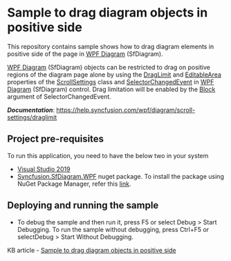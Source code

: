 # Sample to drag diagram objects in positive side

This repository contains sample shows how to drag diagram elements in positive side of the page in [WPF Diagram](https://www.syncfusion.com/wpf-controls/diagram) (SfDiagram).

[WPF Diagram](https://www.syncfusion.com/wpf-controls/diagram) (SfDiagram) objects can be restricted to drag on positive regions of the diagram page alone by using the [DragLimit](https://help.syncfusion.com/cr/wpf/Syncfusion.SfDiagram.WPF~Syncfusion.UI.Xaml.Diagram.ScrollSettings~DragLimit.html) and [EditableArea](https://help.syncfusion.com/cr/wpf/Syncfusion.SfDiagram.WPF~Syncfusion.UI.Xaml.Diagram.ScrollSettings~EditableArea.html) properties of the [ScrollSettings](https://help.syncfusion.com/cr/wpf/Syncfusion.SfDiagram.WPF~Syncfusion.UI.Xaml.Diagram.ScrollSettings.html) class and [SelectorChangedEvent](https://help.syncfusion.com/cr/wpf/Syncfusion.SfDiagram.WPF~Syncfusion.UI.Xaml.Diagram.IGraphInfo~SelectorChangedEvent_EV.html) in [WPF Diagram](https://www.syncfusion.com/wpf-controls/diagram) (SfDiagram) control. Drag limitation will be enabled by the [Block](https://help.syncfusion.com/cr/wpf/Syncfusion.SfDiagram.WPF~Syncfusion.UI.Xaml.Diagram.SelectorChangedEventArgs~Block.html) argument of SelectorChangedEvent.

__*Documentation*__: https://help.syncfusion.com/wpf/diagram/scroll-settings/draglimit

## Project pre-requisites

To run this application, you need to have the below two in your system

* [Visual Studio 2019](https://www.visualstudio.com/wpf-vs)
* [Syncfusion.SfDiagram.WPF](https://www.nuget.org/packages/Syncfusion.SfDiagram.WPF/) nuget package. To install the package using NuGet Package Manager, refer this [link](https://docs.microsoft.com/en-us/nuget/quickstart/install-and-use-a-package-in-visual-studio#nuget-package-manager).

## Deploying and running the sample

* To debug the sample and then run it, press F5 or select Debug > Start Debugging. To run the sample without debugging, press Ctrl+F5 or selectDebug > Start Without Debugging.

KB article - [Sample to drag diagram objects in positive side](https://www.syncfusion.com/kb/11521/how-to-restrict-the-diagram-objects-dragging-in-the-positive-side-in-the-wpf-diagram)
